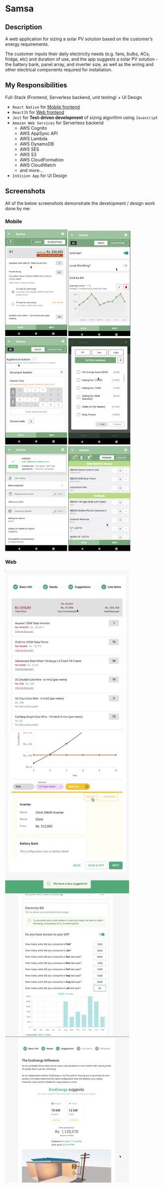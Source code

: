 # Samsa

## Description

A web application for sizing a solar PV solution based on the customer’s energy requirements.

The customer inputs their daily electricity needs (e.g. fans, bulbs, ACs, fridge, etc) and duration of use, and the app suggests a solar PV solution - the battery bank, panel array, and inverter size, as well as the wiring and other electrical components required for installation.

## My Responsibilities

Full-Stack (Frontend, Serverless backend, unit testing) + UI Design

- `React Native` for [Mobile frontend](https://apkcombo.com/samsa/com.ecoenergy.samsa/)
- `ReactJS` for [Web frontend](https://ecoenergy.pk/)
- `Jest` for **Test-driven development** of sizing algorithm using `Javascript`
- `Amazon Web Services` for Serverless backend
  - AWS Cognito
  - AWS AppSync API
  - AWS Lambda
  - AWS DynamoDB
  - AWS SES
  - AWS S3
  - AWS CloudFormation
  - AWS CloudWatch
  - and more...
- `InVision App` for UI Design

## Screenshots

All of the below screenshots demonstrate the development / design work done by me:

### Mobile

<img width="200" alt="Suggestions - Samsa Mobile" src="./screenshots/mobile/1.png">
<img width="200" alt="Needs - Samsa Mobile" src="./screenshots/mobile/2.png">
<img width="200" alt="Appliances Duration - Samsa Mobile" src="./screenshots/mobile/3.png">
<img width="200" alt="Appliances - Samsa Mobile" src="./screenshots/mobile/4.png">
<img width="200" alt="Sale - Samsa Mobile" src="./screenshots/mobile/5.png">
<img width="200" alt="Cart - Samsa Mobile" src="./screenshots/mobile/6.png">

### Web

<img width="400" alt="Discounts - Samsa Web" src="./screenshots/web/1.png">
<img width="400" alt="Comparison - Samsa Web" src="./screenshots/web/2.png">
<img width="400" alt="Electricity Bill - Samsa Web" src="./screenshots/web/3.png">
<img width="400" alt="Suggestion - Samsa Web" src="./screenshots/web/4.png">
